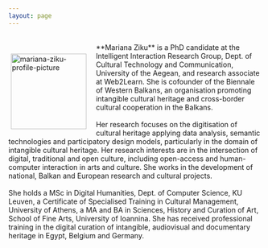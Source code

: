 ```yaml
---
layout: page
---
```


<br>
<p style="float: left;"><img src="https://mziku.github.io/images/Mariana_Ziku(1)(1).jpg" style="float:left; margin-top:2mm; margin-right:5mm; margin-left:5;" alt="mariana-ziku-profile-picture" width="150" height="auto"></p> 
**Mariana Ziku** is a PhD candidate at the Intelligent Interaction Research Group, Dept. of Cultural Technology and Communication, University of the Aegean, and research associate at Web2Learn. She is cofounder of the Biennale of Western Balkans, an organisation promoting intangible cultural heritage and cross-border cultural cooperation in the Balkans. 
<br>
<br>
Her research focuses on the digitisation of cultural heritage applying data analysis, semantic technologies and participatory design models, particularly in the domain of intangible cultural heritage. Her research interests are in the intersection of digital, traditional and open culture, including open-access and human-computer interaction in arts and culture. She works in the development of national, Balkan and European research and cultural projects.
<br>
<br>
She holds a MSc in Digital Humanities, Dept. of Computer Science, KU Leuven, a Certificate of Specialised Training in Cultural Management, University of Athens, a MA and BA in Sciences, History and Curation of Art, School of Fine Arts, University of Ioannina. She has received professional training in the digital curation of intangible, audiovisual and documentary heritage in Egypt, Belgium and Germany.


